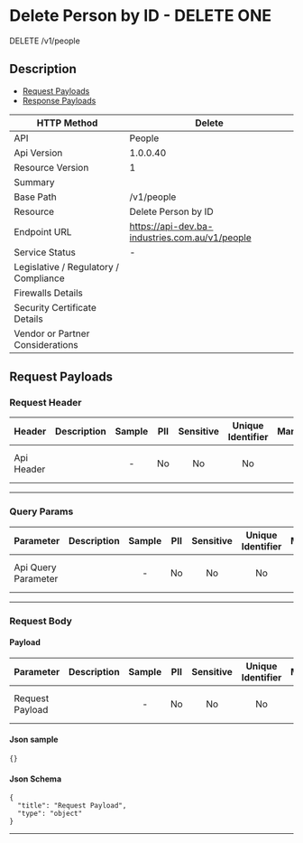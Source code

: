 # Delete Person by ID - DELETE ONE

DELETE /v1/people

## Description



* [Request Payloads](#request-payloads)
* [Response Payloads](#response-payloads)

| HTTP Method                           | Delete|
| ------------------------------------- | ----------------------------------------------- |
| API                                   | People                                           |
| Api Version                           | 1.0.0.40                                         |
| Resource Version                      | 1                                               |
| Summary                               |                                       |
| Base Path                             | /v1/people                                     |
| Resource                              | Delete Person by ID                                      |
| Endpoint URL                          | https://api-dev.ba-industries.com.au/v1/people              |
| Service Status                        |  -                                          |
| Legislative / Regulatory / Compliance |                                             |
| Firewalls Details                     |                                              |
| Security Certificate Details          |                                              |
| Vendor or Partner Considerations      |                                             |

## Request Payloads

### Request Header



| Header | Description | Sample | PII | Sensitive | Unique Identifier | Mandatory | Default | Details |
| ------ | :---------: | :----: | :-: | :-------: | :---------------: | :-------: | :-----: | ------- |
| Api Header |  |  -  | No | No | No | No |  -  | Data Type : object<br>  |


---

### Query Params



| Parameter | Description | Sample | PII | Sensitive | Unique Identifier | Mandatory | Default | Details |
| --------- | :---------: | :----: | :-: | :-------: | :---------------: | :-------: | :-----: | ------- |
| Api Query Parameter |  |  -  | No | No | No | No |  -  | Data Type : object<br>  |


---

### Request Body

#### Payload 



| Parameter | Description | Sample | PII | Sensitive | Unique Identifier | Mandatory | Default | Details |
| :----- | :-----: | :-----: | :-----: | :-----: | :-----: | :-----: | :-----: | :----- |
| Request Payload |  |  -  | No | No | No | No |  -  | Data Type : object<br>  |



#### Json sample
```
{}
```


#### Json Schema
```
{
  "title": "Request Payload",
  "type": "object"
}
```

---